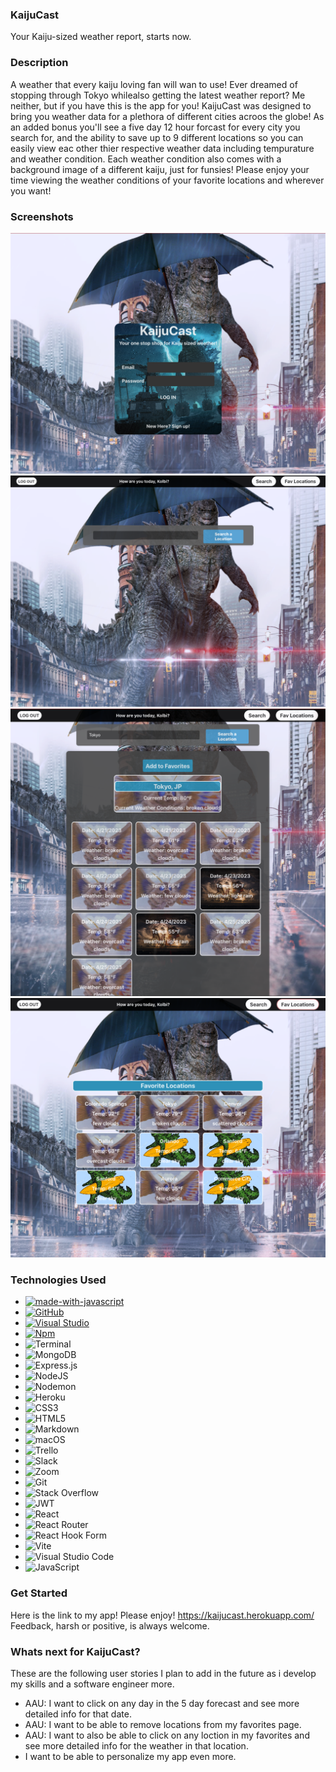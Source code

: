 ### KaijuCast 
Your Kaiju-sized weather report, starts now.


### Description
A weather that every kaiju loving fan will wan to use! Ever dreamed of stopping through Tokyo whilealso getting
the latest weather report? Me neither, but if you have this is the app for you! 
KaijuCast was designed to bring you weather data for a plethora of different cities acroos the globe! 
As an added bonus you'll see a five day 12 hour forcast for every city you search for, and the ability to save up to 9 different 
locations so you can easily view eac other thier respective weather data including tempurature and weather condition.
Each weather condition also comes with a background image of a different kaiju, just for funsies!
Please enjoy your time viewing the weather conditions of your favorite locations and wherever you want! 


### Screenshots
![login page](/src/assets/loginpage.png)
![search page](/src/assets/SearchPage.png)
![search result](/src/assets/SearchResult.png)
![login page](/src/assets/Favs.png)



### Technologies Used
- [![made-with-javascript](https://img.shields.io/badge/Made%20with-JavaScript-1f425f.svg)](https://www.javascript.com)
- [![GitHub](https://badgen.net/badge/icon/github?icon=github&label)](https://github.com)
- [![Visual Studio](https://badgen.net/badge/icon/visualstudio?icon=visualstudio&label)](https://visualstudio.microsoft.com)
- [![Npm](https://badgen.net/badge/icon/npm?icon=npm&label)](https://https://npmjs.com/)
- ![Terminal](https://badgen.net/badge/icon/terminal?icon=terminal&label)
- ![MongoDB](https://img.shields.io/badge/MongoDB-%234ea94b.svg?style=for-the-badge&logo=mongodb&logoColor=white)
- ![Express.js](https://img.shields.io/badge/express.js-%23404d59.svg?style=for-the-badge&logo=express&logoColor=%2361DAFB)
- ![NodeJS](https://img.shields.io/badge/node.js-6DA55F?style=for-the-badge&logo=node.js&logoColor=white)
- ![Nodemon](https://img.shields.io/badge/NODEMON-%23323330.svg?style=for-the-badge&logo=nodemon&logoColor=%BBDEAD)
- ![Heroku](https://img.shields.io/badge/heroku-%23430098.svg?style=for-the-badge&logo=heroku&logoColor=white)
- ![CSS3](https://img.shields.io/badge/css3-%231572B6.svg?style=for-the-badge&logo=css3&logoColor=white)
- ![HTML5](https://img.shields.io/badge/html5-%23E34F26.svg?style=for-the-badge&logo=html5&logoColor=white)
- ![Markdown](https://img.shields.io/badge/markdown-%23000000.svg?style=for-the-badge&logo=markdown&logoColor=white)
- ![macOS](https://img.shields.io/badge/mac%20os-000000?style=for-the-badge&logo=macos&logoColor=F0F0F0)
- ![Trello](https://img.shields.io/badge/Trello-%23026AA7.svg?style=for-the-badge&logo=Trello&logoColor=white)
- ![Slack](https://img.shields.io/badge/Slack-4A154B?style=for-the-badge&logo=slack&logoColor=white)
- ![Zoom](https://img.shields.io/badge/Zoom-2D8CFF?style=for-the-badge&logo=zoom&logoColor=white)
- ![Git](https://img.shields.io/badge/git-%23F05033.svg?style=for-the-badge&logo=git&logoColor=white)
- ![Stack Overflow](https://img.shields.io/badge/-Stackoverflow-FE7A16?style=for-the-badge&logo=stack-overflow&logoColor=white)
- ![JWT](https://img.shields.io/badge/JWT-black?style=for-the-badge&logo=JSON%20web%20tokens)
- ![React](https://img.shields.io/badge/react-%2320232a.svg?style=for-the-badge&logo=react&logoColor=%2361DAFB)
- ![React Router](https://img.shields.io/badge/React_Router-CA4245?style=for-the-badge&logo=react-router&logoColor=white)
- ![React Hook Form](https://img.shields.io/badge/React%20Hook%20Form-%23EC5990.svg?style=for-the-badge&logo=reacthookform&logoColor=white)
- ![Vite](https://img.shields.io/badge/vite-%23646CFF.svg?style=for-the-badge&logo=vite&logoColor=white)
- ![Visual Studio Code](https://img.shields.io/badge/Visual%20Studio%20Code-0078d7.svg?style=for-the-badge&logo=visual-studio-code&logoColor=white)
- ![JavaScript](https://img.shields.io/badge/javascript-%23323330.svg?style=for-the-badge&logo=javascript&logoColor=%23F7DF1E)



### Get Started
Here is the link to my app! Please enjoy! https://kaijucast.herokuapp.com/
Feedback, harsh or positive, is always welcome.



### Whats next for KaijuCast?
These are the following user stories I plan to add in the future as i develop my skills and a software engineer more.
- AAU: I want to click on any day in the 5 day forecast and see more detailed info for that date.
- AAU: I want to be able to remove locations from my favorites page.
- AAU: I want to also be able to click on any loction in my favorites and see more detailed info for the weather in that location.
- I want to be able to personalize my app even more.